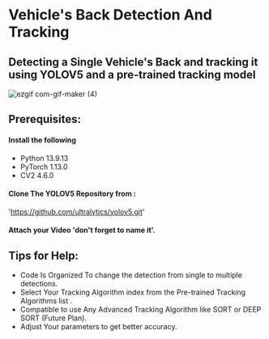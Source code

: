 # Vehicle's Back Detection And Tracking
## Detecting a Single Vehicle's Back and tracking it using YOLOV5 and a pre-trained tracking model

![ezgif com-gif-maker (4)](https://user-images.githubusercontent.com/81623956/205758942-2a407a57-cce6-4f40-95c7-5a89e1beb617.gif)

## Prerequisites:
####  Install the following 
<ul>
  <li>Python   13.9.13</li>
  <li>PyTorch  1.13.0</li>
  <li>CV2      4.6.0</li>
</ul>

#### Clone The YOLOV5 Repository from :
'https://github.com/ultralytics/yolov5.git'

#### Attach your Video 'don't forget to name it'.

## Tips for Help:
  <ul>
  <li>Code Is Organized To change the detection from single to multiple detections.</li>
  <li>Select Your Tracking Algorithm index from the Pre-trained Tracking Algorithms list .</li>
  <li>Compatible to use Any Advanced Tracking Algorithm like SORT or DEEP SORT (Future Plan).</li>
  <li>Adjust Your parameters to  get better accuracy.</li>
  </ul>
